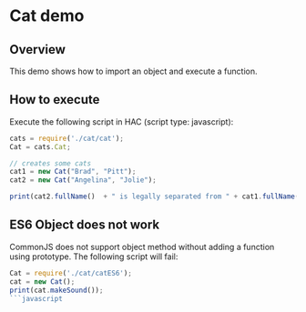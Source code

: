 # Cat demo

## Overview
This demo shows how to import an object and execute a function.

## How to execute

Execute the following script in HAC (script type: javascript):
```javascript
cats = require('./cat/cat');
Cat = cats.Cat;

// creates some cats
cat1 = new Cat("Brad", "Pitt");
cat2 = new Cat("Angelina", "Jolie");

print(cat2.fullName()  + " is legally separated from " + cat1.fullName());
```

## ES6 Object does not work
CommonJS does not support object method without adding a function using prototype.
The following script will fail:

```javascript
Cat = require('./cat/catES6');
cat = new Cat();
print(cat.makeSound());
```javascript